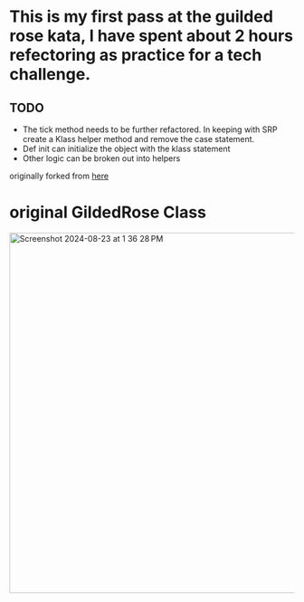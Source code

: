 # This is my first pass at the guilded rose kata, I have spent about 2 hours refectoring as practice for a tech challenge. 
## TODO 
- The tick method needs to be further refactored. In keeping with SRP create a Klass helper method and remove the case statement. 
- Def init can initialize the object with the klass statement 
- Other logic can be broken out into helpers

originally forked from [here](https://github.com/amckinnell/Gilded-Rose-Ruby?tab=readme-ov-file)
# original GildedRose Class
<img width="637" alt="Screenshot 2024-08-23 at 1 36 28 PM" src="https://github.com/user-attachments/assets/501a1c18-c3fc-4e6e-9552-f6f37fb8811e">
